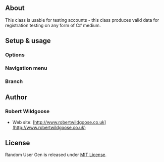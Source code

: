 ## About
This class is usable for testing accounts - this class produces valid data for registration testing on any form of C# medium.

## Setup & usage

### Options

### Navigation menu

### Branch

## Author

### Robert Wildgoose

- Web site: [http://www.robertwildgoose.co.uk](http://www.robertwildgoose.co.uk)

## License
Random User Gen is released under [MIT License](license.md).
